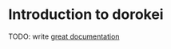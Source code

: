# Introduction to dorokei

TODO: write [great documentation](http://jacobian.org/writing/what-to-write/)
